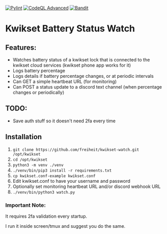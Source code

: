 [![Pylint](https://github.com/freiheit/kwikset-watch/actions/workflows/pylint.yml/badge.svg)](https://github.com/freiheit/kwikset-watch/actions/workflows/pylint.yml) [![CodeQL Advanced](https://github.com/freiheit/kwikset-watch/actions/workflows/codeql.yml/badge.svg)](https://github.com/freiheit/kwikset-watch/actions/workflows/codeql.yml) [![Bandit](https://github.com/freiheit/kwikset-watch/actions/workflows/bandit.yml/badge.svg)](https://github.com/freiheit/kwikset-watch/actions/workflows/bandit.yml)

# Kwikset Battery Status Watch

## Features:

- Watches battery status of a kwikset lock that is connected to the kwikset
  cloud services (kwikset phone app works for it)
- Logs battery percentage
- Logs details if battery percentage changes, or at periodic intervals
- Can GET a simple heartbeat URL (for monitoring)
- Can POST a status update to a discord text channel (when percentage
  changes or periodically)

## TODO:

- Save auth stuff so it doesn't need 2fa every time

## Installation

1. `git clone https://github.com/freiheit/kwikset-watch.git /opt/kwikset`
2. `cd /opt/kwikset`
3. `python3 -m venv ./venv`
4. `./venv/bin/pip3 install -r requirements.txt`
5. `cp kwikset.conf-example kwikset.conf`
4. Edit kwikset.conf to have your username and password
5. Optionally set monitoring heartbeat URL and/or discord webhook URL
6. `./venv/bin/python3 watch.py`

### Important Note:

It requires 2fa validation every startup.

I run it inside screen/tmux and suggest you do the same.
